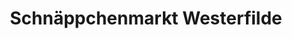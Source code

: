 ---
title: "Schnäppchenmarkt Westerfilde"
url: /dortmund/schnaeppchenmarkt-westerfilde/
shop: Kramladen
---